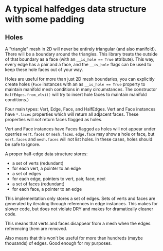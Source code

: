 # A typical halfedges data structure with some padding

## Holes

A "triangle" mesh in 2D will never be entirely triangular (and also manifold). There will be a boundary around the triangles. This library treats the outside of that boundary as a face (with an `__is_hole == True` attribute). This way, every edge has a pair and a face, and the `__is_hole` flags can be used to keep these hole faces out of your way.

Holes are useful for more than just 2D mesh boundaries, you can explicitly create holes (`Face` instances with an as `__is_hole == True` property to maintain manifold mesh conditions in many circumstances. The constructor `HalfEdges.from_vlvi()` will try to insert hole faces to maintain manifold conditions.)

Four main types: Vert, Edge, Face, and HalfEdges. Vert and Face instances have `*.faces` properties which will return all adjacent faces. These properties will *not* return faces flagged as holes.

Vert and Face instances have
Faces flagged as holes will not appear under querries `vert.faces` or `mesh.faces`.
`edge.face` may show a hole or face, but `vert.faces` and `mesh.faces` will not list holes. In these cases, holes should be safe to ignore. 

A proper half-edge data structure stores:

* a set of verts (redundant)
* for each vert, a pointer to an edge
* a set of edges
* for each edge, pointers to vert, pair, face, next
* a set of faces (redundant)
* for each face, a pointer to an edge

This implementation only stores a set of edges. Sets of verts and faces are generated by iterating through references
in edge instances. This makes for slower code, but does not violate DRY and makes for dramatically cleaner code.

This means that verts and faces disappear from a mesh when the edges referencing them are removed.

Also means that this won't be useful for more than hundreds (maybe thousands) of edges. Good enough for my purposes.
